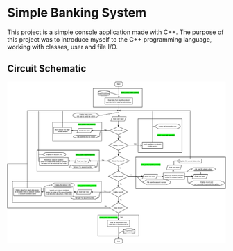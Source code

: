 # Simple Banking System
This project is a simple console application made with C++. The purpose of this project was to 
introduce myself to the C++ programming language, working with classes, user and file I/O.

## Circuit Schematic
![flowchart showcase](screenshots/flowchart.png)